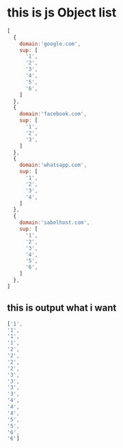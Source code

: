 # this is js Object list
```javascript
[
  {
    domain:'google.com',
    sup: [
      '1',
      '2',
      '3',
      '4',
      '5',
      '6',
    ]
  },
  {
    domain:'facebook.com',
    sup: [
      '1',
      '2',
      '3',
    ]
  },
  {
    domain:'whatsapp.com',
    sup: [
      '1',
      '2',
      '3',
      '4',
    ]
  },
  {
    domain:'sabelhost.com',
    sup: [
      '1',
      '2',
      '3',
      '4',
      '5',
      '6',
    ]
  },
]
```
## this is output what i want

```javascript
['1',
'1',
'1',
'1',
'2',
'2',
'2',
'2',
'3',
'3',
'3',
'3',
'4',
'4',
'4',
'5',
'5',
'6',
'6']
```
